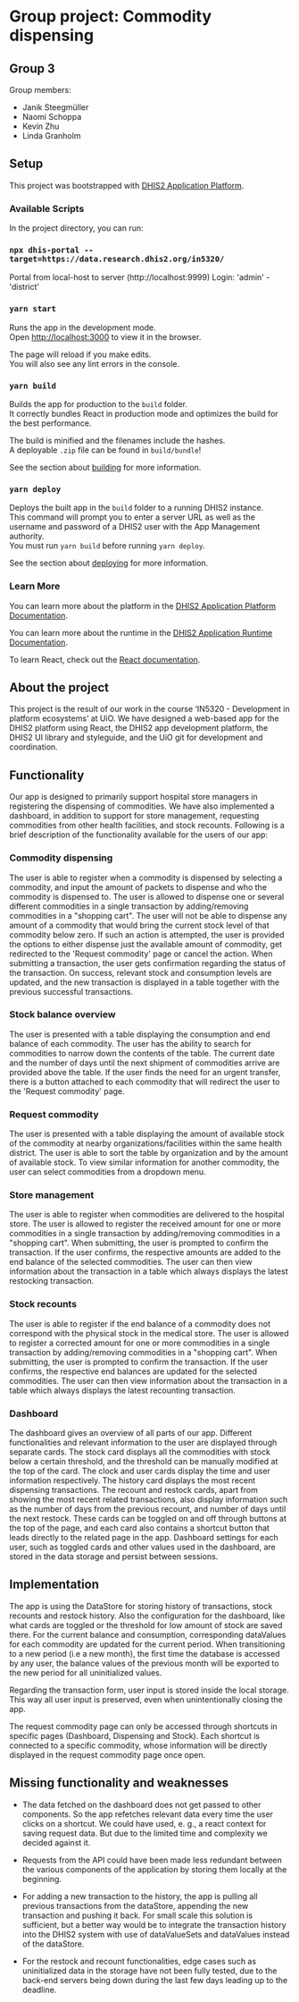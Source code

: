 # Group project: Commodity dispensing

## Group 3

Group members:

* Janik Steegmüller
* Naomi Schoppa
* Kevin Zhu
* Linda Granholm

## Setup

This project was bootstrapped with [DHIS2 Application Platform](https://github.com/dhis2/app-platform).

### Available Scripts

In the project directory, you can run:

### `npx dhis-portal --target=https://data.research.dhis2.org/in5320/`

Portal from local-host to server (http://localhost:9999)
Login: 'admin' - 'district'

### `yarn start`

Runs the app in the development mode.<br />
Open [http://localhost:3000](http://localhost:3000) to view it in the browser.

The page will reload if you make edits.<br />
You will also see any lint errors in the console.

### `yarn build`

Builds the app for production to the `build` folder.<br />
It correctly bundles React in production mode and optimizes the build for the best performance.

The build is minified and the filenames include the hashes.<br />
A deployable `.zip` file can be found in `build/bundle`!

See the section about [building](https://platform.dhis2.nu/#/scripts/build) for more information.

### `yarn deploy`

Deploys the built app in the `build` folder to a running DHIS2 instance.<br />
This command will prompt you to enter a server URL as well as the username and password of a DHIS2 user with the App
Management authority.<br/>
You must run `yarn build` before running `yarn deploy`.<br />

See the section about [deploying](https://platform.dhis2.nu/#/scripts/deploy) for more information.

### Learn More

You can learn more about the platform in the [DHIS2 Application Platform Documentation](https://platform.dhis2.nu/).

You can learn more about the runtime in the [DHIS2 Application Runtime Documentation](https://runtime.dhis2.nu/).

To learn React, check out the [React documentation](https://reactjs.org/).

## About the project

This project is the result of our work in the course ‘IN5320 - Development in platform ecosystems’ at UiO. We have
designed a web-based app for the DHIS2 platform using React, the DHIS2 app development platform, the DHIS2 UI library
and styleguide, and the UiO git for development and coordination.

## Functionality

Our app is designed to primarily support hospital store managers in registering the dispensing of commodities. We have
also implemented a dashboard, in addition to support for store management, requesting commodities from other health
facilities, and stock recounts. Following is a brief description of the functionality available for the users of our
app:

### Commodity dispensing

The user is able to register when a commodity is dispensed by selecting a commodity, and input the amount of packets to
dispense and who the commodity is dispensed to. The user is allowed to dispense one or several different commodities in
a single transaction by adding/removing commodities in a "shopping cart". The user will not be able to dispense any
amount of a commodity that would bring the current stock level of that commodity below zero. If such an action is
attempted, the user is provided the options to either dispense just the available amount of commodity, get redirected to
the 'Request commodity' page or cancel the action. When submitting a transaction, the user gets confirmation regarding
the status of the transaction. On success, relevant stock and consumption levels are updated, and the new transaction is
displayed in a table together with the previous successful transactions.

### Stock balance overview

The user is presented with a table displaying the consumption and end balance of each commodity. The user has the
ability to search for commodities to narrow down the contents of the table. The current date and the number of days
until the next shipment of commodities arrive are provided above the table. If the user finds the need for an urgent
transfer, there is a button attached to each commodity that will redirect the user to the 'Request commodity' page.

### Request commodity

The user is presented with a table displaying the amount of available stock of the commodity at nearby
organizations/facilities within the same health district. The user is able to sort the table by organization and by the
amount of available stock. To view similar information for another commodity, the user can select commodities from a
dropdown menu.

### Store management

The user is able to register when commodities are delivered to the hospital store. The user is allowed to register the
received amount for one or more commodities in a single transaction by adding/removing commodities in a "shopping cart".
When submitting, the user is prompted to confirm the transaction. If the user confirms, the respective amounts are added
to the end balance of the selected commodities. The user can then view information about the transaction in a table
which always displays the latest restocking transaction.

### Stock recounts

The user is able to register if the end balance of a commodity does not correspond with the physical stock in the
medical store. The user is allowed to register a corrected amount for one or more commodities in a single transaction by
adding/removing commodities in a "shopping cart". When submitting, the user is prompted to confirm the transaction. If
the user confirms, the respective end balances are updated for the selected commodities. The user can then view
information about the transaction in a table which always displays the latest recounting transaction.

### Dashboard

The dashboard gives an overview of all parts of our app. Different functionalities and relevant information to the user
are displayed through separate cards. The stock card displays all the commodities with stock below a certain threshold,
and the threshold can be manually modified at the top of the card. The clock and user cards display the time and user
information respectively. The history card displays the most recent dispensing transactions. The recount and restock
cards, apart from showing the most recent related transactions, also display information such as the number of days from
the previous recount, and number of days until the next restock. These cards can be toggled on and off through buttons
at the top of the page, and each card also contains a shortcut button that leads directly to the related page in the
app. Dashboard settings for each user, such as toggled cards and other values used in the dashboard, are stored in the
data storage and persist between sessions.

## Implementation

The app is using the DataStore for storing history of transactions, stock recounts and restock history. Also the
configuration for the dashboard, like what cards are toggled or the threshold for low amount of stock are saved there.
For the current balance and consumption, corresponding dataValues for each commodity are updated for the current period.
When transitioning to a new period (i.e a new month), the first time the database is accessed by any user, the balance
values of the previous month will be exported to the new period for all uninitialized values.

Regarding the transaction form, user input is stored inside the local storage. This way all user input is preserved,
even when unintentionally closing the app.

The request commodity page can only be accessed through shortcuts in specific pages (Dashboard, Dispensing and Stock).
Each shortcut is connected to a specific commodity, whose information will be directly displayed in the request
commodity page once open.

## Missing functionality and weaknesses

- The data fetched on the dashboard does not get passed to other components. So the app refetches relevant data every
  time
  the user clicks on a shortcut. We could have used, e. g., a react context for saving request data. But due to the
  limited time and complexity we decided against it.

- Requests from the API could have been made less redundant between the various components of the application by storing
  them locally at the beginning.

- For adding a new transaction to the history, the app is pulling all previous transactions from the dataStore,
  appending
  the new transaction and pushing it back. For small scale this solution is sufficient, but a better way would be to
  integrate the transaction history into the DHIS2 system with use of dataValueSets and dataValues instead of the
  dataStore.

- For the restock and recount functionalities, edge cases such as uninitialized data in the storage have not been fully
  tested, due to the back-end servers being down during the last few days leading up to the deadline.



